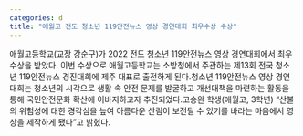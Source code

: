 ```yaml
---
categories: d
title: "애월고 전도 청소년 119안전뉴스 영상 경연대회 최우수상 수상"
---
```

애월고등학교(교장 강순구)가 2022 전도 청소년 119안전뉴스 영상 경연대회에서 최우수상을 받았다. 이번 수상으로 애월고등학교는 소방청에서 주관하는 제13회 전국 청소년 119안전뉴스 경진대회에 제주 대표로 출전하게 된다.청소년 119안전뉴스 영상 경연대회는 청소년의 시각으로 생활 속 안전 문제를 발굴하고 개선대책을 마련하는 활동을 통해 국민안전문화 확산에 이바지하고자 추진되었다.고승완 학생(애월고, 3학년) “산불의 위험성에 대한 경각심을 높여 아름다운 산림이 보전될 수 있기를 바라는 마음에서 영상을 제작하게 됐다”고 밝혔다.